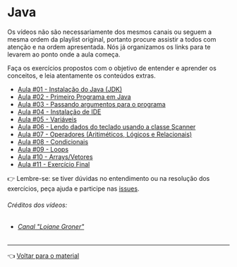 # Java

Os vídeos não são necessariamente dos mesmos canais ou seguem a mesma ordem da playlist original, portanto procure assistir a todos com atenção e na ordem apresentada. Nós já organizamos os links para te levarem ao ponto onde a aula começa.

Faça os exercícios propostos com o objetivo de entender e aprender os conceitos, e leia atentamente os conteúdos extras.

- [Aula #01 - Instalação do Java (JDK)](aula01/aula.md)
- [Aula #02 - Primeiro Programa em Java](aula02/aula.md)
- [Aula #03 - Passando argumentos para o programa](aula03/aula.md)
- [Aula #04 - Instalação de IDE](aula04/aula.md)
- [Aula #05 - Variáveis](aula05/aula.md)
- [Aula #06 - Lendo dados do teclado usando a classe Scanner](aula06/aula.md)
- [Aula #07 - Operadores (Aritiméticos, Lógicos e Relacionais)](aula07/aula.md)
- [Aula #08 - Condicionais ](aula08/aula.md)
- [Aula #09 - Loops](aula09/aula.md)
- [Aula #10 - Arrays/Vetores](aula10/aula.md)
- [Aula #11 - Exercício Final](aula11/aula.md)

👉 Lembre-se: se tiver dúvidas no entendimento ou na resolução dos exercícios, peça ajuda e participe nas [issues](https://github.com/cwi-reset/edicao-03-level-1/issues).

###### _Créditos dos vídeos:_
 - ###### [Canal "Loiane Groner"](https://www.youtube.com/channel/UCqQn92noBhY9VKQy4xCHPsg)

---

👈 [Voltar para o material](../material.md)